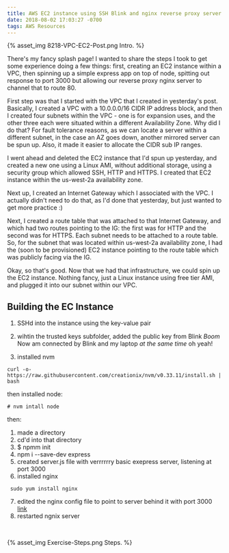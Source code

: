```yaml
---
title: AWS EC2 instance using SSH Blink and nginx reverse proxy server
date: 2018-08-02 17:03:27 -0700
tags: AWS Resources
---
```


{% asset_img 8218-VPC-EC2-Post.png Intro. %}
&nbsp;

There's my fancy splash page! I wanted to share the steps I took to get some experience doing a few things: first, creating an EC2 instance within a VPC, then spinning up a simple express app on top of node, spitting out response to port 3000 but allowing our reverse proxy nginx server to channel that to route 80.

First step was that I started with the VPC that I created in yesterday's post. Basically, I created a VPC with a 10.0.0.0/16 CIDR IP address block, and then I created four subnets within the VPC - one is for expansion uses, and the other three each were situated within a different Availability Zone. Why did I do that? For fault tolerance reasons, as we can locate a server within a different subnet, in the case an AZ goes down, another mirrored server can be spun up. Also, it made it easier to allocate the CIDR sub IP ranges.

I went ahead and deleted the EC2 instance that I'd spun up yesterday, and created a new one using a Linux AMI, without additional storage, using a security group which allowed SSH, HTTP and HTTPS. I created that EC2 instance within the us-west-2a availability zone.

Next up, I created an Internet Gateway which I associated with the VPC. I actually didn't need to do that, as I'd done that yesterday, but just wanted to get more practice :)

Next, I created a route table that was attached to that Internet Gateway, and which had two routes pointing to the IG: the first was for HTTP and the second was for HTTPS. Each subnet needs to be attached to a route table. So, for the subnet that was located within us-west-2a availability zone, I had the (soon to be provisioned) EC2 instance pointing to the route table which was publicly facing via the IG.

Okay, so that's good. Now that we had that infrastructure, we could spin up the EC2 instance. Nothing fancy, just a Linux instance using free tier AMI, and plugged it into our subnet within our VPC.

## Building the EC Instance
1. SSHd into the instance using the key-value pair
2. wihtin the trusted keys subfolder, added the public key from Blink
*Boom* Now am connected by Blink and my laptop *at the same time* oh yeah!

3. installed nvm
```
curl -o- https://raw.githubusercontent.com/creationix/nvm/v0.33.11/install.sh | bash
```
then installed node:
```
# nvm intall node
```

then:
1. made a directory
2. cd'd into that directory
3. $ npmm init
4. npm i --save-dev express
5. created server.js file with verrrrrry basic exepress server, listening at port 3000
6. installed nginx
```
 sudo yum install nginx
```
7. edited the nginx config file to point to server behind it with port 3000
[link](https://medium.com/@nishankjaintdk/setting-up-a-node-js-app-on-a-linux-ami-on-an-aws-ec2-instance-with-nginx-59cbc1bcc68c)
8. restarted ngnix server

&nbsp;

{% asset_img Exercise-Steps.png Steps. %}


